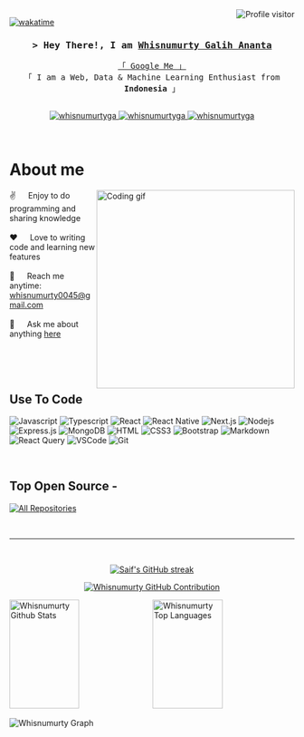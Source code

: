 <!--
<h2 align="center">
  Welcome to Whisnumurty Galih Ananta World!
  <img src="https://media.giphy.com/media/hvRJCLFzcasrR4ia7z/giphy.gif" width="28">
</h2>
-->

<!--
<p align="center">
  <a href="https://github.com/whisnumurtyga"><img src="https://readme-typing-svg.herokuapp.com/?lines=Self%20Taught%20Programmer;Front%20End%20Developer;1.5%2B%20years%20of%20coding%20experience;Always%20learning%20new%20things&center=true&width=380&height=45"></a>
</p>

 -->

<a href="https://komarev.com/ghpvc/?username=whisnumurtyga">
  <img align="right" src="https://komarev.com/ghpvc/?username=whisnumurtyga&label=Visitors&color=0e75b6&style=flat" alt="Profile visitor" />
</a>


[![wakatime](https://wakatime.com/badge/user/eebb3dd8-d9b2-40de-9b88-6fd6cac99dbc.svg)](https://wakatime.com/@eebb3dd8-d9b2-40de-9b88-6fd6cac99dbc)

<!-- Intro  -->
<h3 align="center">
        <samp>&gt; Hey There!, I am
                <b><a target="_blank" href="https://whisnumurtyga.com">Whisnumurty Galih Ananta</a></b>
        </samp>
</h3>


<p align="center"> 
  <samp>
    <a href="https://www.google.com/search?q=Whisnumurty+Galih+Ananta">「 Google Me 」</a>
    <br>
    「 I am a Web, Data & Machine Learning Enthusiast from <b>Indonesia</b> 」
    <br>
    <br>
  </samp>
</p>

<p align="center">
 <a href="https://whisnumurtyga.com" target="blank">
  <img src="https://img.shields.io/badge/Website-DC143C?style=for-the-badge&logo=medium&logoColor=white" alt="whisnumurtyga" />
 </a>
 <a href="https://linkedin.com/in/whisnumurtyga" target="_blank">
  <img src="https://img.shields.io/badge/LinkedIn-0077B5?style=for-the-badge&logo=linkedin&logoColor=white" alt="whisnumurtyga"/>
 </a>
 <!-- <a href="https://dev.to/whisnumurtyga" target="_blank">
  <img src="https://img.shields.io/badge/dev.to-0A0A0A?style=for-the-badge&logo=dev.to&logoColor=white" alt="whisnumurtyga" />
 </a> -->
 <a href="https://instagram.com/whisnumurty.ga" target="_blank">
  <img src="https://img.shields.io/badge/Instagram-fe4164?style=for-the-badge&logo=instagram&logoColor=white" alt="whisnumurtyga" />
 </a> 
</p>
<br />

<!-- About Section -->
 # About me
 
<p>
 <img align="right" width="350" src="/assets/programmer.gif" alt="Coding gif" />
  
 ✌️ &emsp; Enjoy to do programming and sharing knowledge <br/><br/>
 ❤️ &emsp; Love to writing code and learning new features<br/><br/>
 📧 &emsp; Reach me anytime: whisnumurty0045@gmail.com<br/><br/>
 💬 &emsp; Ask me about anything [here](https://github.com/whisnumurtyga/whisnumurtyga/issues)

</p>

<br/>
<br/>
<br/>

## Use To Code

![Javascript](https://img.shields.io/badge/Javascript-F0DB4F?style=for-the-badge&labelColor=black&logo=javascript&logoColor=F0DB4F)
![Typescript](https://img.shields.io/badge/Typescript-007acc?style=for-the-badge&labelColor=black&logo=typescript&logoColor=007acc)
![React](https://img.shields.io/badge/-React-61DBFB?style=for-the-badge&labelColor=black&logo=react&logoColor=61DBFB)
![React Native](https://img.shields.io/badge/React_Native-20232A?style=for-the-badge&logo=react&logoColor=61DAFB)
![Next.js](https://img.shields.io/badge/next.js-000000?style=for-the-badge&logo=nextdotjs&logoColor=white)
![Nodejs](https://img.shields.io/badge/Nodejs-3C873A?style=for-the-badge&labelColor=black&logo=node.js&logoColor=3C873A)
![Express.js](https://img.shields.io/badge/Express.js-000000?style=for-the-badge&logo=express&logoColor=white)
![MongoDB](https://img.shields.io/badge/MongoDB-4EA94B?style=for-the-badge&logo=mongodb&logoColor=white)
![HTML](https://img.shields.io/badge/HTML5-E34F26?style=for-the-badge&logo=html5&logoColor=white)
![CSS3](https://img.shields.io/badge/CSS3-1572B6?style=for-the-badge&logo=css3&logoColor=white)
![Bootstrap](https://img.shields.io/badge/Bootstrap-563D7C?style=for-the-badge&logo=bootstrap&logoColor=white)
![Markdown](https://img.shields.io/badge/Markdown-000000?style=for-the-badge&logo=markdown&logoColor=white)
![React Query](https://img.shields.io/badge/-React_Query-FF4154?style=for-the-badge&logo=react%20query&logoColor=white)
![VSCode](https://img.shields.io/badge/Visual_Studio-0078d7?style=for-the-badge&logo=visual%20studio&logoColor=white)
![Git](https://img.shields.io/badge/Git-F05032?style=for-the-badge&logo=git&logoColor=white)

<br/>

## Top Open Source -


<p align="left">
  <a href="https://github.com/whisnumurtyga?tab=repositories" target="_blank"><img alt="All Repositories" title="All Repositories" src="https://img.shields.io/badge/-All%20Repos-2962FF?style=for-the-badge&logo=koding&logoColor=white"/></a>
</p>

<br/>
<hr/>
<br/>

<p align="center">
  <a href="https://github.com/whisnumurtyga">
    <img src="https://github-readme-streak-stats.herokuapp.com/?user=whisnumurtyga&theme=radical&border=7F3FBF&background=0D1117" alt="Saif's GitHub streak"/>
  </a>
</p>

<p align="center">
  <a href="https://github.com/whisnumurtyga">
    <img src="https://github-profile-summary-cards.vercel.app/api/cards/profile-details?username=whisnumurtyga&theme=radical" alt="Whisnumurty GitHub Contribution"/>
  </a>
</p>

<a> 
    <a href="https://github.com/whisnumurtyga"><img alt="Whisnumurty Github Stats" src="https://denvercoder1-github-readme-stats.vercel.app/api?username=whisnumurtyga&show_icons=true&count_private=true&theme=react&border_color=7F3FBF&bg_color=0D1117&title_color=F85D7F&icon_color=F8D866" height="192px" width="49.5%"/></a>
  <a href="https://github.com/whisnumurtyga"><img alt="Whisnumurty Top Languages" src="https://denvercoder1-github-readme-stats.vercel.app/api/top-langs/?username=whisnumurtyga&langs_count=8&layout=compact&theme=react&border_color=7F3FBF&bg_color=0D1117&title_color=F85D7F&icon_color=F8D866" height="192px" width="49.5%"/></a>
  <br/>
</a>


![Whisnumurty Graph](https://github-readme-activity-graph.vercel.app/graph?username=whisnumurtyga&custom_title=Al%20Siam's%20GitHub%20Activity%20Graph&bg_color=0D1117&color=7F3FBF&line=7F3FBF&point=7F3FBF&area_color=FFFFFF&title_color=FFFFFF&area=true)
